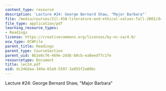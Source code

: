 ```yaml
---
content_type: resource
description: 'Lecture #24: George Bernard Shaw, "Major Barbara"'
file: /media/courses/21l-450-literature-and-ethical-values-fall-2002/dc246daa349a65a955971e855f2a89bc_lec24.pdf
file_type: application/pdf
learning_resource_types:
- Readings
license: https://creativecommons.org/licenses/by-nc-sa/4.0/
ocw_type: OCWFile
parent_title: Readings
parent_type: CourseSection
parent_uid: 8b2e0cf6-469e-2ddb-b0cb-ea8eedf7c1fe
resourcetype: Document
title: lec24.pdf
uid: dc246daa-349a-65a9-5597-1e855f2a89bc
---
```

Lecture #24: George Bernard Shaw, "Major Barbara"